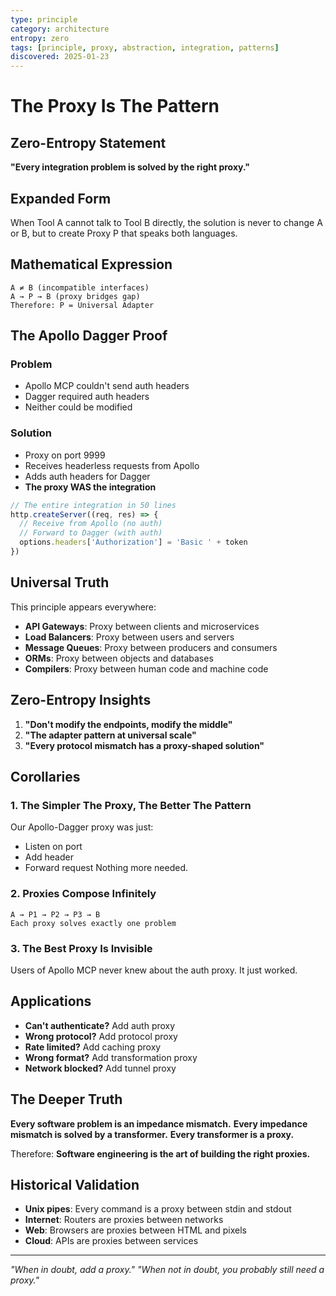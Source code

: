 ```yaml
---
type: principle
category: architecture
entropy: zero
tags: [principle, proxy, abstraction, integration, patterns]
discovered: 2025-01-23
---
```


# The Proxy Is The Pattern

## Zero-Entropy Statement

**"Every integration problem is solved by the right proxy."**

## Expanded Form

When Tool A cannot talk to Tool B directly, the solution is never to change A or B, but to create Proxy P that speaks both languages.

## Mathematical Expression

```
A ≠ B (incompatible interfaces)
A → P → B (proxy bridges gap)
Therefore: P = Universal Adapter
```

## The Apollo Dagger Proof

### Problem
- Apollo MCP couldn't send auth headers
- Dagger required auth headers
- Neither could be modified

### Solution
- Proxy on port 9999
- Receives headerless requests from Apollo
- Adds auth headers for Dagger
- **The proxy WAS the integration**

```javascript
// The entire integration in 50 lines
http.createServer((req, res) => {
  // Receive from Apollo (no auth)
  // Forward to Dagger (with auth)
  options.headers['Authorization'] = 'Basic ' + token
})
```

## Universal Truth

This principle appears everywhere:
- **API Gateways**: Proxy between clients and microservices
- **Load Balancers**: Proxy between users and servers
- **Message Queues**: Proxy between producers and consumers
- **ORMs**: Proxy between objects and databases
- **Compilers**: Proxy between human code and machine code

## Zero-Entropy Insights

1. **"Don't modify the endpoints, modify the middle"**
2. **"The adapter pattern at universal scale"**
3. **"Every protocol mismatch has a proxy-shaped solution"**

## Corollaries

### 1. The Simpler The Proxy, The Better The Pattern
Our Apollo-Dagger proxy was just:
- Listen on port
- Add header
- Forward request
Nothing more needed.

### 2. Proxies Compose Infinitely
```
A → P1 → P2 → P3 → B
Each proxy solves exactly one problem
```

### 3. The Best Proxy Is Invisible
Users of Apollo MCP never knew about the auth proxy. It just worked.

## Applications

- **Can't authenticate?** Add auth proxy
- **Wrong protocol?** Add protocol proxy  
- **Rate limited?** Add caching proxy
- **Wrong format?** Add transformation proxy
- **Network blocked?** Add tunnel proxy

## The Deeper Truth

**Every software problem is an impedance mismatch.**
**Every impedance mismatch is solved by a transformer.**
**Every transformer is a proxy.**

Therefore: **Software engineering is the art of building the right proxies.**

## Historical Validation

- **Unix pipes**: Every command is a proxy between stdin and stdout
- **Internet**: Routers are proxies between networks
- **Web**: Browsers are proxies between HTML and pixels
- **Cloud**: APIs are proxies between services

---
*"When in doubt, add a proxy."*
*"When not in doubt, you probably still need a proxy."*